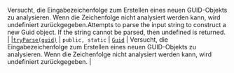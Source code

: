 <span data-ttu-id="8b4ac-p104">Versucht, die Eingabezeichenfolge zum Erstellen eines neuen GUID-Objekts zu analysieren. Wenn die Zeichenfolge nicht analysiert werden kann, wird undefiniert zurückgegeben.</span><span class="sxs-lookup"><span data-stu-id="8b4ac-p104">Attempts to parse the input string to construct a new Guid object. If the string cannot be parsed, then undefined is returned.</span></span> |
|[`tryParse(guid)`](tryparse-guid.md)     | `public, static` | [`Guid`](../sp-core-library/guid.md) | Versucht, die Eingabezeichenfolge zum Erstellen eines neuen GUID-Objekts zu analysieren. Wenn die Zeichenfolge nicht analysiert werden kann, wird undefiniert zurückgegeben. |





